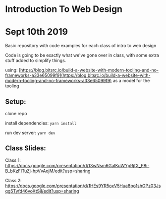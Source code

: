 # Introduction To Web Design
# Sept 10th 2019

Basic repository with code examples for each class of intro to web design

Code is going to be exactly what we've gone over in class, with some extra stuff added to simplify things.

using: [https://blog.bitsrc.io/build-a-website-with-modern-tooling-and-no-frameworks-a33e65099f9](https://blog.bitsrc.io/build-a-website-with-modern-tooling-and-no-frameworks-a33e65099f9) as a model for the tooling


## Setup: ##

clone repo

install dependencies: `yarn install`

run dev server: `yarn dev`

## Class Slides: ##
Class 1: https://docs.google.com/presentation/d/13wNsm6GaIKuWYpRjfX_P8i-B_bKzFITuZj-hpVvAojM/edit?usp=sharing

Class 2: https://docs.google.com/presentation/d/1HEs9YR5oxV5Hua8po1shGPz03Jsqg5Tyfd46voXtSjI/edit?usp=sharing